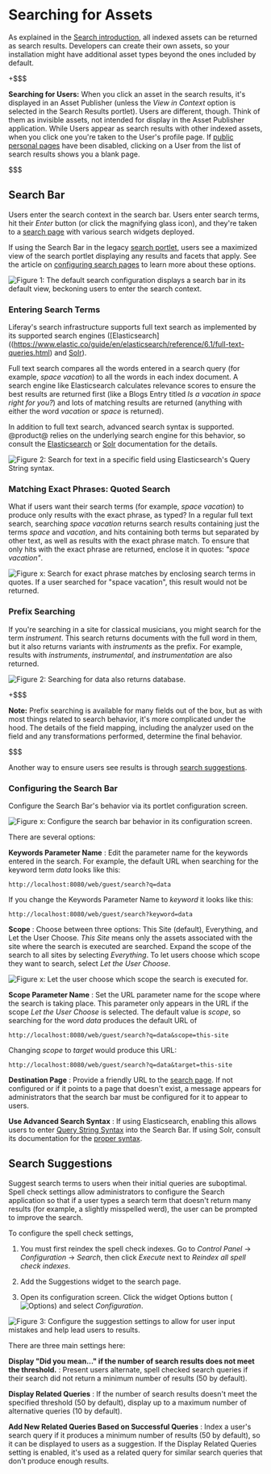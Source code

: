 # Searching for Assets [](id=searching-for-assets)

As explained in the 
[Search introduction](/discover/portal/-/knowledge_base/7-1/search), 
all indexed assets can be returned as search results. Developers can create
their own assets, so your installation might have additional asset types beyond
the ones included by default. 

+$$$

**Searching for Users:** When you click an asset in the search results, it's
displayed in an Asset Publisher (unless the *View in Context* option is selected
in the Search Results portlet). Users are different, though. Think of them as
invisible assets, not intended for display in the Asset Publisher application.
While Users appear as search results with other indexed assets, when you click
one you're taken to the User's profile page. If 
[public personal pages](/discover/portal/-/knowledge_base/7-1/creating-sites#customizing-personal-sites)
have been disabled, clicking on a User from the list of search results shows you a
blank page.

$$$

## Search Bar [](id=search-bar)

Users enter the search context in the search bar. Users enter search terms, hit
their *Enter* button (or click the magnifying glass icon), and they're taken to
a [search page](/discover/portal/-/knowledge_base/7-1/configuring-search-pages)
with various search widgets deployed. 

If using the Search Bar in the legacy 
[search portlet](discover/portal/-/knowledge_base/7-1/configuring-search-pages#legacy-search-experience),
users see a maximized view of the search portlet displaying any results and
facets that apply. See the article on 
[configuring search pages](discover/portal/-/knowledge_base/7-1/configuring-search-pages#legacy-search-experience)
to learn more about these options.

![Figure 1: The default search configuration displays a search bar in its default view,
beckoning users to enter the search context.](../../images/search-bar.png)

### Entering Search Terms [](id=entering-search-terms)

Liferay's search infrastructure supports full text search as implemented by its
supported search engines 
([Elasticsearch]((https://www.elastic.co/guide/en/elasticsearch/reference/6.1/full-text-queries.html)
and 
[Solr](http://lucene.apache.org/solr/features.html)).

Full text search compares all the words entered in a search query (for example,
*space vacation*) to all the words in each index document. A search engine like
Elasticsearch calculates relevance scores to ensure the best results are
returned first (like a Blogs Entry titled *Is a vacation in space right for
you?*) and lots of matching results are returned (anything with either the
word *vacation* or *space* is returned). 

In addition to full text search, advanced search syntax is supported. @product@
relies on the underlying search engine for this behavior, so consult the
[Elasticsearch](https://www.elastic.co/guide/en/elasticsearch/reference/6.1/query-dsl-query-string-query.html#query-string-syntax)
or 
[Solr](https://lucene.apache.org/solr/guide/6_6/query-syntax-and-parsing.html)
documentation for the details.

![Figure 2: Search for text in a specific field using Elasticsearch's Query String syntax.](../../images/search-advanced-syntax.png)

### Matching Exact Phrases: Quoted Search

What if users want their search terms (for example, _space vacation_) to produce
only results with the exact phrase, as typed? In a regular full text search,
searching _space vacation_ returns search results containing just the terms
_space_ and _vacation_, and hits containing both terms but separated by other
text, as well as results with the exact phrase match. To ensure that only hits
with the exact phrase are returned, enclose it in quotes: _"space vacation"_.

![Figure x: Search for exact phrase matches by enclosing search terms in quotes. If a user searched for _"space vacation"_, this result would not be returned.](../../images/search-quoted.png)

### Prefix Searching [](id=prefix-searching)

If you're searching in a site for classical musicians, you might search for the
term *instrument*. This search returns documents with the full word in them, but
it also returns variants with *instruments* as the prefix. For example, results
with *instruments*, *instrumental*, and *instrumentation* are also returned.

![Figure 2: Searching for *data* also returns *database*.](../../images/search-prefix.png)

+$$$

**Note:** Prefix searching is available for many fields out of the box, but as
with most things related to search behavior, it's more complicated under the
hood. The details of the field mapping, including the analyzer used on the field
and any transformations performed, determine the final behavior.

$$$

Another way to ensure users see results is through 
[search suggestions](#search-suggestions).

### Configuring the Search Bar [](id=configuring-the-search-bar)

Configure the Search Bar's behavior via its portlet configuration screen.

![Figure x: Configure the search bar behavior in its configuration screen.](../../images/search-bar-configuration.png)

There are several options:

**Keywords Parameter Name**
: Edit the parameter name for the keywords entered in the search. For example,
the default URL when searching for the keyword term _data_ looks like
this: 

    http://localhost:8080/web/guest/search?q=data

If you change the Keywords Parameter Name to _keyword_ it looks like this:

    http://localhost:8080/web/guest/search?keyword=data

**Scope** 
: Choose between three options: This Site (default), Everything, and Let the
User Choose. *This Site* means only the assets associated with the site where the
search is executed are searched. Expand the scope of the search to all sites by
selecting *Everything*. To let users choose which scope they want to search,
select *Let the User Choose*.

![Figure x: Let the user choose which scope the search is executed for.](../../images/search-scope.png)

**Scope Parameter Name** : Set the URL parameter name for the scope where the
search is taking place. This parameter only appears in the URL if the scope _Let
the User Choose_ is selected. The default value is _scope_, so searching for the
word _data_ produces the default URL of

    http://localhost:8080/web/guest/search?q=data&scope=this-site

Changing _scope_ to _target_ would produce this URL:

    http://localhost:8080/web/guest/search?q=data&target=this-site

**Destination Page**
: Provide a friendly URL to the 
[search page](/discover/portal/-/knowledge_base/7-1/configuring-search-pages).
If not configured or if it points to a page that doesn't exist, a message
appears for administrators that the search bar must be configured for it to
appear to users.

**Use Advanced Search Syntax**
: If using Elasticsearch, enabling this allows users to enter 
[Query String Syntax](https://www.elastic.co/guide/en/elasticsearch/reference/6.1/query-dsl-query-string-query.html#query-string-syntax) 
into the Search Bar. If using Solr, consult its documentation for the 
[proper syntax](https://lucene.apache.org/solr/guide/6_6/query-syntax-and-parsing.html).

## Search Suggestions

Suggest search terms to users when their initial queries are suboptimal. Spell
check settings allow administrators to configure the Search application so that
if a user types a search term that doesn't return many results (for example,
a slightly misspelled werd), the user can be prompted to improve the search. 

To configure the spell check settings, 

1.  You must first reindex the spell check indexes. Go to *Control Panel* &rarr;
    *Configuration* &rarr; *Search*, then click *Execute* next to *Reindex all
    spell check indexes*.

2.  Add the Suggestions widget to the search page.

3.  Open its configuration screen. Click the widget Options button (![Options](../../../images/icon-app-options.png)) and select *Configuration*.

![Figure 3: Configure the suggestion settings to allow for user input mistakes and help lead users to results.](../../images/search-suggestions.png)

There are three main settings here:

**Display "Did you mean..." if the number of search results does not meet the
threshold.**
: Present users alternate, spell checked search queries if their search did not
return a minimum number of results (50 by default).

**Display Related Queries**
: If the number of search results doesn't meet the specified threshold (50 by
default), display up to a maximum number of alternative queries (10 by default).

**Add New Related Queries Based on Successful Queries**
: Index a user's search query if it produces a minimum number of results (50 by
default), so it can be displayed to users as a suggestion. If the Display
Related Queries setting is enabled, it's used as a related query for similar
search queries that don't produce enough results.

